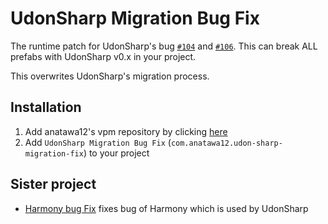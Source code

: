 # UdonSharp Migration Bug Fix

The runtime patch for UdonSharp's bug [`#104`] and [`#106`].
This can break ALL prefabs with UdonSharp v0.x in your project.

This overwrites UdonSharp's migration process.

[`#104`]: https://github.com/vrchat-community/UdonSharp/issues/104
[`#106`]: https://github.com/vrchat-community/UdonSharp/issues/106

## Installation

1. Add anatawa12's vpm repository by clicking [here](https://vpm.anatawa12.com/add-repo)
2. Add `UdonSharp Migration Bug Fix` (`com.anatawa12.udon-sharp-migration-fix`) to your project

## Sister project

- [Harmony bug Fix](https://github.com/anatawa12/HarmonyFix-for-Unity) fixes bug of 
  Harmony which is used by UdonSharp
